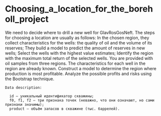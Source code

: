 # Choosing_a_location_for_the_boreholl_project


We need to decide where to drill a new well for GlavRosGosNeft.
The steps for choosing a location are usually as follows:
In the chosen region, they collect characteristics for the wells: the quality of oil and the volume of its reserves;
They build a model to predict the amount of reserves in new wells;
Select the wells with the highest value estimates;
Identify the region with the maximum total return of the selected wells.
You are provided with oil samples from three regions. The characteristics for each well in the region are already known. Construct a model to determine the region where production is most profitable. Analyze the possible profits and risks using the Bootstrap technique.


```
Data description:

  id — уникальный идентификатор скважины;
  f0, f1, f2 — три признака точек (неважно, что они означают, но сами признаки значимы);
  product — объём запасов в скважине (тыс. баррелей).
  
```  
